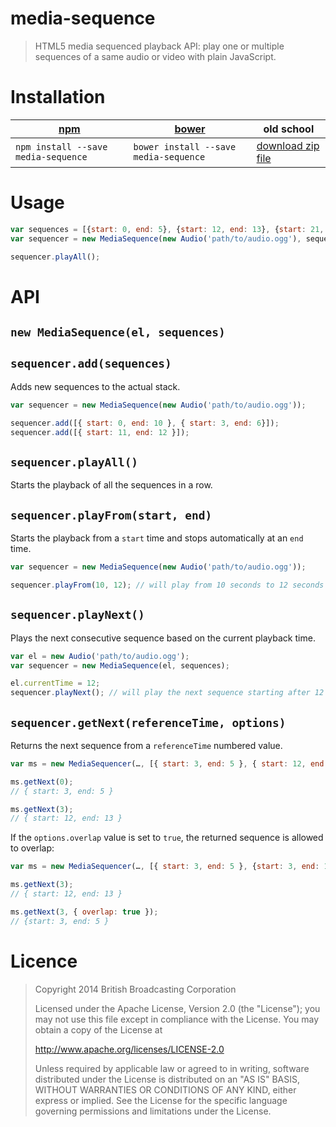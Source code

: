 # media-sequence

> HTML5 media sequenced playback API: play one or multiple sequences of a same audio or video with plain JavaScript.

# Installation

<table>
  <thead>
    <tr>
      <th><a href="https://npmjs.org/">npm</a></th>
      <th><a href="https://github.com/bower/bower">bower</a></th>
      <th>old school</th>
    </tr>
  </thead>
  <tbody>
    <tr>
      <td><code>npm install --save media-sequence</code></td>
      <td><code>bower install --save media-sequence</code></td>
      <td><a href="https://github.com/oncletom/media-sequence/archive/master.zip">download zip file</a></td>
    </tr>
  </tbody>
</table>

# Usage

```js
var sequences = [{start: 0, end: 5}, {start: 12, end: 13}, {start: 21, end: 31}];
var sequencer = new MediaSequence(new Audio('path/to/audio.ogg'), sequences);

sequencer.playAll();
```

# API

## `new MediaSequence(el, sequences)`

## `sequencer.add(sequences)`

Adds new sequences to the actual stack.

```js
var sequencer = new MediaSequence(new Audio('path/to/audio.ogg'));

sequencer.add([{ start: 0, end: 10 }, { start: 3, end: 6}]);
sequencer.add([{ start: 11, end: 12 }]);
```

## `sequencer.playAll()`

Starts the playback of all the sequences in a row.

## `sequencer.playFrom(start, end)`

Starts the playback from a `start` time and stops automatically at an `end` time.

```js
var sequencer = new MediaSequence(new Audio('path/to/audio.ogg'));

sequencer.playFrom(10, 12); // will play from 10 seconds to 12 seconds
```

## `sequencer.playNext()`

Plays the next consecutive sequence based on the current playback time.

```js
var el = new Audio('path/to/audio.ogg');
var sequencer = new MediaSequence(el, sequences);

el.currentTime = 12;
sequencer.playNext(); // will play the next sequence starting after 12 seconds
```

## `sequencer.getNext(referenceTime, options)`

Returns the next sequence from a `referenceTime` numbered value.

```js
var ms = new MediaSequencer(…, [{ start: 3, end: 5 }, { start: 12, end: 13 }]);

ms.getNext(0);
// { start: 3, end: 5 }

ms.getNext(3);
// { start: 12, end: 13 }
```

If the `options.overlap` value is set to `true`, the returned sequence is allowed to overlap:

```js
var ms = new MediaSequencer(…, [{ start: 3, end: 5 }, {start: 3, end: 10 }, { start: 12, end: 13 }]);

ms.getNext(3);
// { start: 12, end: 13 }

ms.getNext(3, { overlap: true });
// {start: 3, end: 5 }
```

# Licence

> Copyright 2014 British Broadcasting Corporation
>
> Licensed under the Apache License, Version 2.0 (the "License"); you may not use this file except in compliance with the License. You may obtain a copy of the License at
>
> http://www.apache.org/licenses/LICENSE-2.0
>
> Unless required by applicable law or agreed to in writing, software distributed under the License is distributed on an "AS IS" BASIS, WITHOUT WARRANTIES OR CONDITIONS OF ANY KIND, either express or implied. See the License for the specific language governing permissions and limitations under the License.